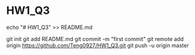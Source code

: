 # HW1_Q3

echo "# HW1_Q3" >> README.md

git init
git add README.md
git commit -m "first commit"
git remote add origin https://github.com/Teng0927/HW1_Q3.git
git push -u origin master
